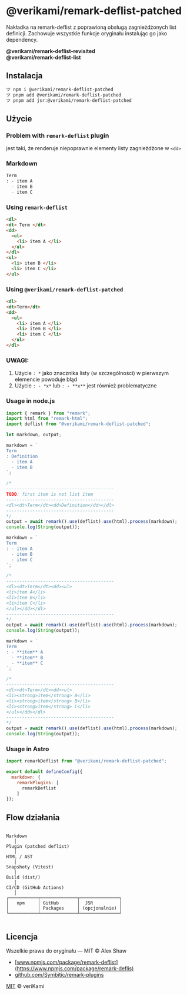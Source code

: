 # @verikami/remark-deflist-patched

Nakładka na remark-deflist z poprawioną obsługą zagnieżdżonych list definicji. Zachowuje wszystkie funkcje oryginału instalując go jako dependency.

**@verikami/remark-deflist-revisited**  
**@verikami/remark-deflist-list**

## Instalacja

```bash
ツ npm i @verikami/remark-deflist-patched
ツ pnpm add @verikami/remark-deflist-patched
ツ pnpm add jsr:@verikami/remark-deflist-patched
```

## Użycie

### Problem with `remark-deflist` plugin

jest taki, że renderuje niepoprawnie elementy listy zagnieżdżone w `<dd>`

### Markdown

```markdown
Term
: - item A
  - item B
  - item C
```

### Using `remark-deflist`

```html
<dl>
<dt> Term </dt>
<dd>
  <ul>
    <li> item A </li>
  </ul>
</dl>
<ul>
  <li> item B </li>
  <li> item C </li>
</ul>
```

### Using `@verikami/remark-deflist-patched`

```html
<dl>
<dt>Term</dt>
<dd>
  <ul>
    <li> item A </li>
    <li> item B </li>
    <li> item C </li>
  </ul>
</dl>
```

### UWAGI:

1. Użycie `: *` jako znacznika listy (w szczególności) w pierwszym elemencie powoduje błąd
2. Użycie `: - *x*` lub `: - **x**` jest również problematyczne

### Usage in node.js

```js
import { remark } from "remark";
import html from "remark-html";
import deflist from "@verikami/remark-deflist-patched";

let markdown, output;

markdown = `
Term
: Definition
  - item A
  - item B
`;

/*
-----------------------------------------
TODO: first item is not list item
-----------------------------------------
<dl><dt>Term</dt><dd>Definition</dd></dl>
-----------------------------------------
*/
output = await remark().use(deflist).use(html).process(markdown);
console.log(String(output));

markdown = `
Term
: - item A
  - item B
  - item C
`;

/*
-----------------------------------------
<dl><dt>Term</dt><dd><ul>
<li>item A</li>
<li>item B</li>
<li>item C</li>
</ul></dd></dl>
-----------------------------------------
*/
output = await remark().use(deflist).use(html).process(markdown);
console.log(String(output));

markdown = `
Term
: - **item** A
  - **item** B
  - **item** C
`;

/*
-----------------------------------------
<dl><dt>Term</dt><dd><ul>
<li><strong>item</strong> A</li>
<li><strong>item</strong> B</li>
<li><strong>item</strong> C</li>
</ul></dd></dl>
-----------------------------------------
*/
output = await remark().use(deflist).use(html).process(markdown);
console.log(String(output));


```

### Usage in Astro

```js
import remarkDeflist from "@verikami/remark-deflist-patched";

export default defineConfig({
  markdown: {
    remarkPlugins: [
      remarkDeflist
    ]
});

```

## Flow działania
```

Markdown
   │
Plugin (patched deflist)
   │
HTML / AST
   │
Snapshoty (Vitest)
   │
Build (dist/)
   │
CI/CD (GitHub Actions)
   │
┌───────────┬──────────────┬───────────────┐
│   npm     │ GitHub       │  JSR          │
│           │ Packages     │ (opcjonalnie) │
└───────────┴──────────────┴───────────────┘


```

## Licencja

Wszelkie prawa do oryginału — MIT © Alex Shaw

- [www.npmjs.com/package/remark-deflist](https://www.npmjs.com/package/remark-deflis)
- [github.com/Symbitic/remark-plugins](https://github.com/Symbitic/remark-plugins)

[MIT](LICENSE) © veriKami
